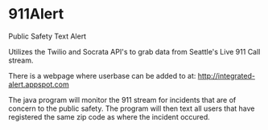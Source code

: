 911Alert
========

Public Safety Text Alert

Utilizes the Twilio and Socrata API's to grab data from Seattle's Live 911 Call stream.

There is a webpage where userbase can be added to at: http://integrated-alert.appspot.com

The java program will monitor the 911 stream for incidents that are of concern to the public safety.
The program will then text all users that have registered the same zip code as where the incident occured.
